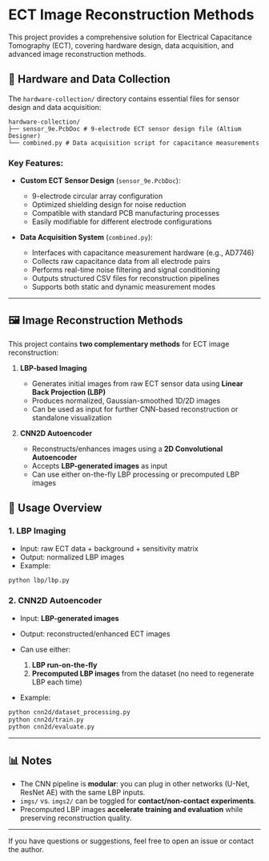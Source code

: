 # ECT Image Reconstruction Methods

This project provides a comprehensive solution for Electrical Capacitance Tomography (ECT), covering hardware design, data acquisition, and advanced image reconstruction methods.

## 🔧 Hardware and Data Collection

The `hardware-collection/` directory contains essential files for sensor design and data acquisition:
```
hardware-collection/
├── sensor_9e.PcbDoc # 9-electrode ECT sensor design file (Altium Designer)
└── combined.py # Data acquisition script for capacitance measurements
```
### Key Features:
- **Custom ECT Sensor Design** (`sensor_9e.PcbDoc`):
  - 9-electrode circular array configuration
  - Optimized shielding design for noise reduction
  - Compatible with standard PCB manufacturing processes
  - Easily modifiable for different electrode configurations

- **Data Acquisition System** (`combined.py`):
  - Interfaces with capacitance measurement hardware (e.g., AD7746)
  - Collects raw capacitance data from all electrode pairs
  - Performs real-time noise filtering and signal conditioning
  - Outputs structured CSV files for reconstruction pipelines
  - Supports both static and dynamic measurement modes

---

## 🖼️ Image Reconstruction Methods

This project contains **two complementary methods** for ECT image reconstruction:

1. **LBP-based Imaging**  
   - Generates initial images from raw ECT sensor data using **Linear Back Projection (LBP)**  
   - Produces normalized, Gaussian-smoothed 1D/2D images  
   - Can be used as input for further CNN-based reconstruction or standalone visualization

2. **CNN2D Autoencoder**  
   - Reconstructs/enhances images using a **2D Convolutional Autoencoder**  
   - Accepts **LBP-generated images** as input  
   - Can use either on-the-fly LBP processing or precomputed LBP images


## 🚀 Usage Overview

### 1. LBP Imaging

- Input: raw ECT data + background + sensitivity matrix  
- Output: normalized LBP images  
- Example:
```bash
python lbp/lbp.py
```

### 2. CNN2D Autoencoder

- Input: **LBP-generated images**  
- Output: reconstructed/enhanced ECT images  
- Can use either:
  1. **LBP run-on-the-fly**  
  2. **Precomputed LBP images** from the dataset (no need to regenerate LBP each time)

- Example:
```bash
python cnn2d/dataset_processing.py
python cnn2d/train.py
python cnn2d/evaluate.py
```

---

## 📊 Notes

- The CNN pipeline is **modular**: you can plug in other networks (U-Net, ResNet AE) with the same LBP inputs.  
- `imgs/` vs. `imgs2/` can be toggled for **contact/non-contact experiments**.  
- Precomputed LBP images **accelerate training and evaluation** while preserving reconstruction quality.

---

If you have questions or suggestions, feel free to open an issue or contact the author.
